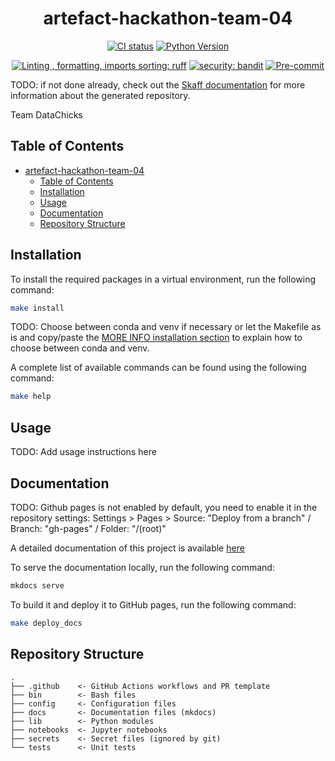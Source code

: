<div align="center">

# artefact-hackathon-team-04

[![CI status](https://github.com/artefactory-nl/artefact-hackathon-team-04/actions/workflows/ci.yaml/badge.svg)](https://github.com/artefactory-nl/artefact-hackathon-team-04/actions/workflows/ci.yaml?query=branch%3Amain)
[![Python Version](https://img.shields.io/badge/python-3.8%20%7C%203.9%20%7C%203.10-blue.svg)]()

[![Linting , formatting, imports sorting: ruff](https://img.shields.io/endpoint?url=https://raw.githubusercontent.com/charliermarsh/ruff/main/assets/badge/v2.json)](https://github.com/astral-sh/ruff)
[![security: bandit](https://img.shields.io/badge/security-bandit-yellow.svg)](https://github.com/PyCQA/bandit)
[![Pre-commit](https://img.shields.io/badge/pre--commit-enabled-informational?logo=pre-commit&logoColor=white)](https://github.com/artefactory-nl/artefact-hackathon-team-04/blob/main/.pre-commit-config.yaml)
</div>

TODO: if not done already, check out the [Skaff documentation](https://artefact.roadie.so/catalog/default/component/repo-builder-ds/docs/) for more information about the generated repository.

Team DataChicks

## Table of Contents

- [artefact-hackathon-team-04](#artefact-hackathon-team-04)
  - [Table of Contents](#table-of-contents)
  - [Installation](#installation)
  - [Usage](#usage)
  - [Documentation](#documentation)
  - [Repository Structure](#repository-structure)

## Installation

To install the required packages in a virtual environment, run the following command:

```bash
make install
```

TODO: Choose between conda and venv if necessary or let the Makefile as is and copy/paste the [MORE INFO installation section](MORE_INFO.md#eased-installation) to explain how to choose between conda and venv.

A complete list of available commands can be found using the following command:

```bash
make help
```

## Usage

TODO: Add usage instructions here

## Documentation

TODO: Github pages is not enabled by default, you need to enable it in the repository settings: Settings > Pages > Source: "Deploy from a branch" / Branch: "gh-pages" / Folder: "/(root)"

A detailed documentation of this project is available [here](https://artefactory-nl.github.io/artefact-hackathon-team-04/)

To serve the documentation locally, run the following command:

```bash
mkdocs serve
```

To build it and deploy it to GitHub pages, run the following command:

```bash
make deploy_docs
```

## Repository Structure

```
.
├── .github    <- GitHub Actions workflows and PR template
├── bin        <- Bash files
├── config     <- Configuration files
├── docs       <- Documentation files (mkdocs)
├── lib        <- Python modules
├── notebooks  <- Jupyter notebooks
├── secrets    <- Secret files (ignored by git)
└── tests      <- Unit tests
```
